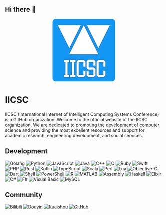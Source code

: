 ## Hi there 👋
<div align="center">
  <img src="/logo.png" alt="IICSC Logo" style="width:200px; height:200px; animation: spin 5s linear infinite; border-radius: 10px; transition: transform 0.3s;">
</div>

# IICSC
IICSC (International Internet of Intelligent Computing Systems Conference) is a GitHub organization. Welcome to the official website of the IICSC organization. We are dedicated to promoting the development of computer science and providing the most excellent resources and support for academic research, engineering development, and social services.

## Development

![Golang](https://img.shields.io/badge/Golang-placeholder?style=flat-square&logo=go&logoColor=38acd7&labelColor=white&color=38acd7)
![Python](https://img.shields.io/badge/Python-placeholder?style=flat-square&logo=python&logoColor=3776AB&labelColor=white&color=3776AB)
![JavaScript](https://img.shields.io/badge/JavaScript-placeholder?style=flat-square&logo=javascript&logoColor=F7DF1E&labelColor=white&color=F7DF1E)
![Java](https://img.shields.io/badge/Java-placeholder?style=flat-square&logo=javascript&logoColor=007396&labelColor=white&color=007396)
![C++](https://img.shields.io/badge/C++-placeholder?style=flat-square&logo=c%2B%2B&logoColor=00599C&labelColor=white&color=00599C)
![C](https://img.shields.io/badge/C-placeholder?style=flat-square&logo=c&logoColor=A8B9CC&labelColor=white&color=A8B9CC)
![Ruby](https://img.shields.io/badge/Ruby-placeholder?style=flat-square&logo=ruby&logoColor=CC342D&labelColor=white&color=CC342D)
![Swift](https://img.shields.io/badge/Swift-placeholder?style=flat-square&logo=swift&logoColor=F05138&labelColor=white&color=F05138)
![PHP](https://img.shields.io/badge/PHP-placeholder?style=flat-square&logo=php&logoColor=777BB4&labelColor=white&color=777BB4)
![Rust](https://img.shields.io/badge/Rust-placeholder?style=flat-square&logo=rust&logoColor=000000&labelColor=white&color=000000)
![Kotlin](https://img.shields.io/badge/Kotlin-placeholder?style=flat-square&logo=kotlin&logoColor=7F52FF&labelColor=white&color=7F52FF)
![TypeScript](https://img.shields.io/badge/TypeScript-placeholder?style=flat-square&logo=typescript&logoColor=007ACC&labelColor=white&color=007ACC)
![Scala](https://img.shields.io/badge/Scala-placeholder?style=flat-square&logo=scala&logoColor=DC322F&labelColor=white&color=DC322F)
![Perl](https://img.shields.io/badge/Perl-placeholder?style=flat-square&logo=perl&logoColor=39457E&labelColor=white&color=39457E)
![Lua](https://img.shields.io/badge/Lua-placeholder?style=flat-square&logo=lua&logoColor=2C2D72&labelColor=white&color=2C2D72)
![Objective-C](https://img.shields.io/badge/Objective--C-placeholder?style=flat-square&logo=c&logoColor=438EFF&labelColor=white&color=438EFF)
![Dart](https://img.shields.io/badge/Dart-placeholder?style=flat-square&logo=dart&logoColor=0175C2&labelColor=white&color=0175C2)
![Shell](https://img.shields.io/badge/Shell-placeholder?style=flat-square&logo=gnu-bash&logoColor=4EAA25&labelColor=white&color=4EAA25)
![PowerShell](https://img.shields.io/badge/PowerShell-placeholder?style=flat-square&logo=gnometerminal&logoColor=5391FE&labelColor=white&color=5391FE)
![R](https://img.shields.io/badge/R-placeholder?style=flat-square&logo=r&logoColor=276DC3&labelColor=white&color=276DC3)
![MATLAB](https://img.shields.io/badge/MATLAB-placeholder?style=flat-square&logo=matrix&logoColor=FF6F00&labelColor=white&color=FF6F00)
![Assembly](https://img.shields.io/badge/Assembly-placeholder?style=flat-square&logo=assemblyscript&logoColor=6E4C13&labelColor=white&color=6E4C13)
![Haskell](https://img.shields.io/badge/Haskell-placeholder?style=flat-square&logo=haskell&logoColor=5D4F85&labelColor=white&color=5D4F85)
![Elixir](https://img.shields.io/badge/Elixir-placeholder?style=flat-square&logo=elixir&logoColor=4B275F&labelColor=white&color=4B275F)
![C#](https://img.shields.io/badge/C%23-placeholder?style=flat-square&logo=dotnet&logoColor=239120&labelColor=white&color=239120)
![F#](https://img.shields.io/badge/F%23-placeholder?style=flat-square&logo=fsharp&logoColor=378BBA&labelColor=white&color=378BBA)
![Visual Basic](https://img.shields.io/badge/Visual%20Basic-placeholder?style=flat-square&logo=visual-basic&label=VB&logoColor=945DB7&labelColor=white&color=945DB7)
![MySQL](https://img.shields.io/badge/MySQL-placeholder?style=flat-square&logo=mysql&logoColor=003B57&labelColor=white&color=003B57)


## Community
[![Bilibili](https://img.shields.io/badge/Bilibili-00aeec?logo=bilibili&logoColor=white&label=Bilibili)](https://space.bilibili.com/323611141)  [![Douyin](https://img.shields.io/badge/Douyin-E1251B?logo=douyin&logoColor=white&label=Douyin&color=E1251B&labelColor=white)](https://www.douyin.com/user/MS4wLjABAAAALEnmF2GGAYyG241RkQlxVYPIUaqX7uW7qYCUXVyyV_g)  [![Kuaishou](https://img.shields.io/badge/Kuaishou-FF3C00?logo=kuaishou&logoColor=white&label=Kuaishou)](https://www.kuaishou.com/profile/3xtmy9qb83tc94k)  [![GitHub](https://img.shields.io/badge/GitHub-181717?logo=github&logoColor=white&label=GitHub)](https://github.com/WuXiaoMuer)  

